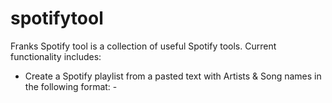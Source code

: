 # spotifytool
Franks Spotify tool is a collection of useful Spotify tools. Current functionality includes:

* Create a Spotify playlist from a pasted text with Artists & Song names in the following format: <Artist Name> - <Song Title>
